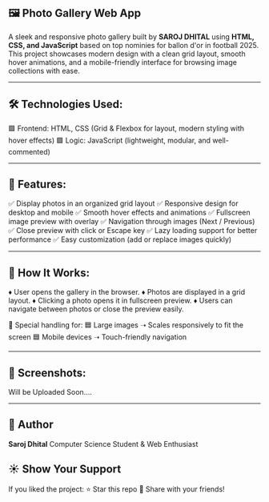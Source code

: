 ## 🖼️ **Photo Gallery Web App**

A sleek and responsive photo gallery built by **SAROJ DHITAL** using **HTML, CSS, and JavaScript** based on top nominies for ballon d'or in football 2025. This project showcases modern design with a clean grid layout, smooth hover animations, and a mobile-friendly interface for browsing image collections with ease.
***


## 🛠️ **Technologies Used:**

🟩 Frontend: HTML, CSS (Grid & Flexbox for layout, modern styling with hover effects)
🟩 Logic: JavaScript (lightweight, modular, and well-commented)
***


## 🔑 **Features:**

✅ Display photos in an organized grid layout
✅ Responsive design for desktop and mobile
✅ Smooth hover effects and animations
✅ Fullscreen image preview with overlay
✅ Navigation through images (Next / Previous)
✅ Close preview with click or Escape key
✅ Lazy loading support for better performance
✅ Easy customization (add or replace images quickly)
***


## 🚀 **How It Works:**

♦️ User opens the gallery in the browser.
♦️ Photos are displayed in a grid layout.
♦️ Clicking a photo opens it in fullscreen preview.
♦️ Users can navigate between photos or close the preview easily.

🎯 Special handling for:
🟦 Large images ➝ Scales responsively to fit the screen
🟦 Mobile devices ➝ Touch-friendly navigation
***


## 📸 **Screenshots:**
Will be Uploaded Soon.... 
***


## 🙌 **Author**

**Saroj Dhital**
Computer Science Student & Web Enthusiast


## ☀️ **Show Your Support**

If you liked the project:
⭐ Star this repo
🔗 Share with your friends!
